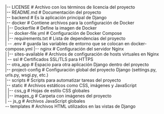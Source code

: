 |-- LICENSE  # Archivo con los términos de licencia del proyecto  
|-- README.md  # Documentación del proyecto  
|-- backend  # Es la aplicación principal de Django  
|-- docker  # Contiene archivos para la configuración de Docker  
|   |-- Dockerfile  # Define la imagen de Docker  
|   |-- docker-file.yml  # Configuración de Docker Compose  
|   |-- requirements.txt  # Lista de dependencias del proyecto  
|    -- .env  # guarda las variables de entorno que se colocan en docker-compose.yml
|-- nginx  # Configuración del servidor Nginx  
|   |-- sites-available  # Archivos de configuración de hosts virtuales en Nginx  
|   -- ssl  # Certificados SSL/TLS para HTTPS  
|-- otra_app  # Espacio para otra aplicación Django dentro del proyecto  
|-- project-config  # Configuración global del proyecto Django (settings.py, urls.py, wsgi.py, etc.)  
|-- scripts  # Scripts para automatizar tareas del proyecto  
|-- static  # Archivos estáticos como CSS, imágenes y JavaScript  
|   |-- css_g  # Hojas de estilo CSS globales  
|   |-- images_g  # Carpeta con imágenes del proyecto  
|   -- js_g  # Archivos JavaScript globales  
-- templates  # Archivos HTML utilizados en las vistas de Django  
